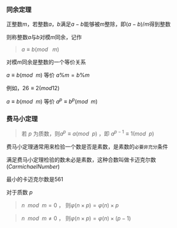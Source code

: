<!--
 * @Description: 
 * @Version: 1.0
 * @Autor: DaLao
 * @Email: dalao_li@163.com
 * @Date: 2021-01-26 21:24:35
 * @LastEditors: dalao
 * @LastEditTime: 2022-04-10 00:34:46
-->

### 同余定理

正整数$m$，若整数$a$，$b$满足$a-b$能够被$m$整除，即$(a-b)/m$得到整数

则称整数$a$与$b$对模$m$同余，记作

> $a≡b(mod$ &nbsp; $m)$

对模$m$同余是整数的一个等价关系

$a≡b(mod$ &nbsp;$m)$ 等价 $a\%m = b\%m$

例如，$26≡2(mod 12)$

$a≡b(mod$ &nbsp;$m)$ 等价 $a^{p}≡b^{p} (mod$ &nbsp;$m)$



### 费马小定理

>若 $p$ 为质数，则$a^{p}≡a(mod$ &nbsp;$p)$ ，即 $a^{p-1}≡1(mod$ &nbsp;$p)$

费马小定理通常用来检验一个数是否是素数，是素数的`必要非充分`条件

满足费马小定理检验的数未必是素数，这种合数叫做卡迈克尔数($Carmichael Number$)

最小的卡迈克尔数是$561$

对于质数 $p$  

> $n$&nbsp; $mod$ &nbsp;$m = 0$ ， 则$\varphi(n \times p) = \varphi(n) \times p$  

> $n$&nbsp; $mod$ &nbsp;$m \ne 0$ ， 则$\varphi(n \times p) = \varphi(n) \times (p-1)$